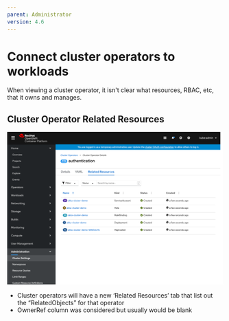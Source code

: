 ```yaml
---
parent: Administrator
version: 4.6
---
```


# Connect cluster operators to workloads

When viewing a cluster operator, it isn't clear what resources, RBAC, etc, that it owns and manages.

## Cluster Operator Related Resources

![Cluster dashboard status card message click](img/0-1-clusterOperator-relatedResources.png)
- Cluster operators will have a new ‘Related Resources’ tab that list out the “RelatedObjects” for that operator
- OwnerRef column was considered but usually would be blank